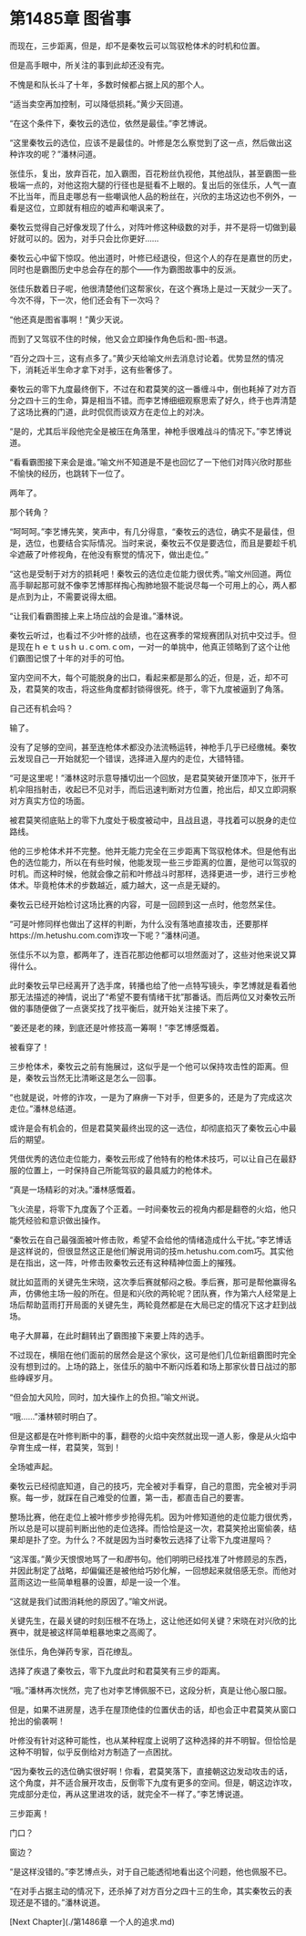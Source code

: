 # 第1485章 图省事

而现在，三步距离，但是，却不是秦牧云可以驾驭枪体术的时机和位置。

但是高手眼中，所关注的事到此却还没有完。

不愧是和队长斗了十年，多数时候都占据上风的那个人。

“适当卖空再加控制，可以降低损耗。”黄少天回道。

“在这个条件下，秦牧云的选位，依然是最佳。”李艺博说。

“这里秦牧云的选位，应该不是最佳的。叶修是怎么察觉到了这一点，然后做出这种诈攻的呢？”潘林问道。

张佳乐，复出，放弃百花，加入霸图，百花粉丝仇视他，其他战队，甚至霸图一些极端一点的，对他这抱大腿的行径也是挺看不上眼的。复出后的张佳乐，人气一直不比当年，而且走哪总有一些嘲讽他人品的粉丝在，兴欣的主场这边也不例外，一看是这位，立即就有相应的嘘声和嘲讽来了。

秦牧云觉得自己好像发现了什么，对阵叶修这种级数的对手，并不是将一切做到最好就可以的。因为，对手只会比你更好……

秦牧云心中留下惊叹。他出道时，叶修已经退役，但这个人的存在是嘉世的历史，同时也是霸图历史中总会存在的那个——作为霸图故事中的反派。

张佳乐数着日子呢，他很清楚他们这帮家伙，在这个赛场上是过一天就少一天了。今次不得，下一次，他们还会有下一次吗？

“他还真是图省事啊！”黄少天说。

而到了又驾驭不住的时候，他又会立即操作角色后和-图-书退。

“百分之四十三，这有点多了。”黄少天给喻文州去消息讨论着。优势显然的情况下，消耗近半生命才拿下对手，这有些奢侈了。

秦牧云的零下九度最终倒下，不过在和君莫笑的这一番缠斗中，倒也耗掉了对方百分之四十三的生命，算是相当不错。而李艺博细细观察思索了好久，终于也弄清楚了这场比赛的门道，此时侃侃而谈双方在走位上的对决。

“是的，尤其后半段他完全是被压在角落里，神枪手很难战斗的情况下。”李艺博说道。

“看看霸图接下来会是谁。”喻文州不知道是不是也回忆了一下他们对阵兴欣时那些不愉快的经历，也跳转下一位了。

两年了。

那个转角？

“呵呵呵。”李艺博先笑，笑声中，有几分得意，“秦牧云的选位，确实不是最佳，但是，选位，也要结合实际情况。当时来说，秦牧云不仅是要选位，而且是要趁千机伞遮蔽了叶修视角，在他没有察觉的情况下，做出走位。”

“这也是受制于对方的损耗吧！秦牧云的选位走位能力很优秀。”喻文州回道。两位高手聊起那可就不像李艺博那样掏心掏肺地狠不能说尽每一个可用上的心，两人都是点到为止，不需要说得太细。

“让我们看霸图接上来上场应战的会是谁。”潘林说。

秦牧云听过，也看过不少叶修的战绩，也在这赛季的常规赛团队对抗中交过手。但是现在ｈｅｔｕsｈｕ.ｃoｍ.ｃom，一对一的单挑中，他真正领略到了这个让他们霸图记恨了十年的对手的可怕。

室内空间不大，每个可能脱身的出口，看起来都是那么的近，但是，近，却不可及，君莫笑的攻击，将这些角度都封锁得很死。终于，零下九度被逼到了角落。

自己还有机会吗？

输了。

没有了足够的空间，甚至连枪体术都没办法流畅运转，神枪手几乎已经缴械。秦牧云发现自己一开始就犯一个错误，选择进入屋内的走位，大错特错。

“可是这里呢！”潘林这时示意导播切出一个回放，是君莫笑破开堡顶冲下，张开千机伞阻挡射击，收起已不见对手，而后迅速判断对方位置，抢出后，却又立即洞察对方真实方位的场面。

被君莫笑彻底贴上的零下九度处于极度被动中，且战且退，寻找着可以脱身的走位路线。

他的三步枪体术并不完整。他并无能力完全在三步距离下驾驭枪体术。但是他有出色的选位能力，所以在有些时候，他能发现一些三步距离的位置，是他可以驾驭的时机。而这种时候，他就会像之前和叶修战斗时那样，选择更进一步，进行三步枪体术。毕竟枪体术的步数越近，威力越大，这一点是无疑的。

秦牧云已经开始检讨这场比赛的内容，可是一回顾到这一点时，他忽然呆住。

“可是叶修同样也做出了这样的判断，为什么没有落地直接攻击，还要那样https://m.hetushu.com.com诈攻一下呢？”潘林问道。

张佳乐不以为意，都两年了，连百花那边他都可以坦然面对了，这些对他来说又算得什么。

此时秦牧云早已经离开了选手席，转播也给了他一点特写镜头，李艺博就是看着他那无法描述的神情，说出了“希望不要有情绪干扰”那番话。而后两位又对秦牧云所做的事随便做了一点褒奖找了找平衡后，就开始关注接下来了。

“姜还是老的辣，到底还是叶修技高一筹啊！”李艺博感慨着。

被看穿了！

三步枪体术，秦牧云之前有施展过，这似乎是一个他可以保持攻击性的距离。但是，秦牧云当然无比清晰这是怎么一回事。

“也就是说，叶修的诈攻，一是为了麻痹一下对手，但更多的，还是为了完成这次走位。”潘林总结道。

或许是会有机会的，但是君莫笑最终出现的这一选位，却彻底掐灭了秦牧云心中最后的期望。

凭借优秀的选位走位能力，秦牧云形成了他特有的枪体术技巧，可以让自己在最舒服的位置上，一时保持自己所能驾驭的最具威力的枪体术。

“真是一场精彩的对决。”潘林感慨着。

飞火流星，将零下九度轰了个正着。一时间秦牧云的视角内都是翻卷的火焰，他只能凭经验和意识做出操作。

“秦牧云在自己最强面被叶修击败，希望不会给他的情绪造成什么干扰。”李艺博话是这样说的，但很显然这正是他们解说用词的技m.hetushu.com.com巧。其实他是在指出，这一阵，叶修击败秦牧云还有这种精神位面上的摧残。

就比如蓝雨的关键先生宋晓，这次季后赛就郁闷之极。季后赛，那可是帮他赢得名声，仿佛他主场一般的所在。但是和兴欣的两轮呢？团队赛，作为第六人经常是上场后帮助蓝雨打开局面的关键先生，两轮竟然都是在大局已定的情况下这才赶到战场。

电子大屏幕，在此时翻转出了霸图接下来要上阵的选手。

不过现在，横阻在他们面前的居然会是这个家伙，这可是他们几位新组霸图时完全没有想到过的。上场的路上，张佳乐的脑中不断闪烁着和场上那家伙昔日战过的那些峥嵘岁月。

“但会加大风险，同时，加大操作上的负担。”喻文州说。

“哦……”潘林顿时明白了。

但是这都是在叶修判断中的事，翻卷的火焰中突然就出现一道人影，像是从火焰中孕育生成一样，君莫笑，驾到！

全场嘘声起。

秦牧云已经彻底知道，自己的技巧，完全被对手看穿，自己的意图，完全被对手洞察。每一步，就踩在自己难受的位置，第一击，都直击自己的要害。

整场比赛，他在走位上被叶修步步抢得先机。因为叶修知道他的走位能力很优秀，所以总是可以提前判断出他的走位选择。而恰恰是这一次，君莫笑抢出窗偷袭，结果却是扑了空。为什么？不就是因为当时秦牧云选择了让零下九度进屋吗？

“这浑蛋。”黄少天恨恨地骂了一和*图*书句。他们明明已经找准了叶修顾忌的东西，并因此制定了战略，却偏偏还是被他给巧妙化解，一回想起来就倍感无奈。而他对蓝雨这边一些简单粗暴的设置，却是一设一个准。

“这就是我们试图消耗他的原因了。”喻文州说。

关键先生，在最关键的时刻压根不在场上，这让他还如何关键？宋晓在对兴欣的比赛中，就是被这样简单粗暴地束之高阁了。

张佳乐，角色弹药专家，百花缭乱。

选择了疾退了秦牧云，零下九度此时和君莫笑有三步的距离。

“哦。”潘林再次恍然，完了也对李艺博佩服不已，这段分析，真是让他心服口服。

但是，如果不进房屋，选手在屋顶绝佳的位置伏击的话，却也会正中君莫笑从窗口抢出的偷袭啊！

叶修没有针对这种可能性，也从某种程度上说明了这种选择的并不明智。但恰恰是这种不明智，似乎反倒给对方制造了一点困扰。

“因为秦牧云的选位确实很好啊！你看，君莫笑落下，直接朝这边发动攻击的话，这个角度，并不适合展开攻击，反倒零下九度有更多的空间。但是，朝这边诈攻，完成部分走位，再从这里进攻的话，就完全不一样了。”李艺博说道。

三步距离！

门口？

窗边？

“是这样没错的。”李艺博点头，对于自己能透彻地看出这个问题，他也佩服不已。

“在对手占据主动的情况下，还杀掉了对方百分之四十三的生命，其实秦牧云的表现还是不错的。”潘林说道。



[Next Chapter](./第1486章 一个人的追求.md)